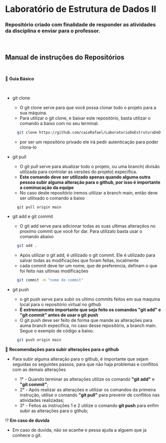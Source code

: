 # **Laboratório de Estrutura de Dados II**

### Repositório criado com finalidade de responder as atividades da disciplina e enviar para o professor.

</br>

## Manual de instruções do Repositórios

</br>

📖 **Guia Básico**

</br>

* git clone

  - O git clone serve para que você possa clonar todo o projeto para a sua máquina.
  - Para utilizar o git clone, e baixar este repositório, basta utilizar o comando a baixo com no seu terminal.

  ```bash
    git clone https://github.com/caioRafael/LaboratorioDeEstruturaDeDados2.git
  ```
  - por ser um repositório privado ele irá pedir autenticação para poder clona-lo 

* git pull
  
  - O git pull serve para atualizar todo o projeto, ou uma branch( divisão utilizada para controlar as versões do projeto) expecifica. 
  - **Este comando deve ser utilizado apenas quando alguma outra pessoa subir alguma alteração para o github, por isso é importante a cominucação da equipe**
  - No caso deste repositório iremos utilizar a branch main, então deve ser utilixado o comando a baixo

  ```bach
    git pull origin main
  ```

* git add e git commit
  
  - O git add serve para adicionar todas as suas ultimas alteraçẽos no proximo commit que você for dar. Para utilizalo basta usar o comando abaixo

  ```bash
    git add .
  ```
  - Após utilizar o git add, é utilizado o git commit. Ele é utilizado para salvar todas as modificações que foram feitas, localmente
  - cada commit deve ter um nome, que de preferencia, definam o que foi feito nas ultimas modificações

  ```bash
    git commit -m "nome do commit"
  ```

* git push
  - o git push serve para subir os ultimo commits feitos em sua maquina local para o repositório virtual no github
  - **É extremamente importante que seja feito os comandos "git add" e "git commit" antes de usar o git push**
  - O git push deve ser feito de forma que mande as alterações para auma branch expecifica, no caso desse repositório, a branch main. Segue o exemplo de código a baixo.

  ```bash
    git push origin main
  ```

📑 **Recomendações para subir alterações para o github**

* Para subir alguma alteração para o github, é importante que sejam seguidas os seguintes passos, para que não haja problemas e conflitos com as demais alterações
  
  - 1° - Quando terminar as alterações utilize os comando **"git add"** e **"git commit"**;
  - 2° - Após realizar as alterações e utilizar os comandos da primeira instrução, utilise o comando **"git pull"** para prevenir de conflitos nas atividades realizadas;
  - 3° - Feitos as instruções 1 e 2 utilize o comando **git push** para enfim subir as alterações para o github;

⁉️ **Em caso de duvida**

* Em caso de duvida, não se acanhe e pessa ajuda a alguem que ja conhece o git.